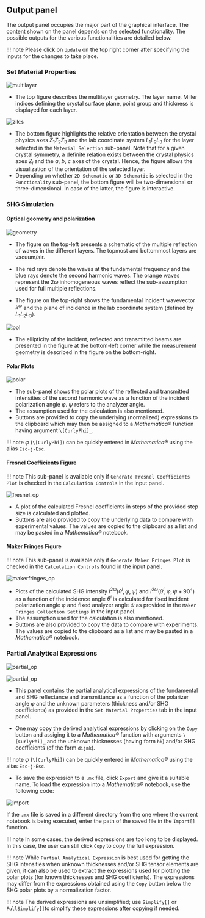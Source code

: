 ## Output panel

The output panel occupies the major part of the graphical interface. The content shown on the panel depends on the selected functionality. The possible outputs for the various functionalities are detailed below.

!!! note
	Please click on `Update` on the top right corner after specifying the inputs for the changes to take place. 

### Set Material Properties

![multilayer](./img/multilayer.png)

-  The top figure describes the multilayer geometry. The layer name, Miller indices defining the crystal surface plane, point group and thickness is displayed for each layer.

![zilcs](./img/zilcs.png)

-  The bottom figure highlights the relative orientation between the crystal physics axes $Z_1 Z_2 Z_3$ and the lab coordinate system $L_1 L_2 L_3$ for the layer selected in the `Material Selection` sub-panel. Note that for a given crystal symmetry, a definite relation exists between the crystal physics axes $Z_i$ and the $a$, $b$, $c$ axes of the crystal. Hence, the figure allows the visualization of the orientation of the selected layer. 
-  Depending on whether `2D Schematic` or `3D Schematic` is selected in the `Functionality` sub-panel, the bottom figure will be two-dimensional or three-dimensional. In case of the latter, the figure is interactive.  

### SHG Simulation

#### Optical geometry and polarization

![geometry](./img/geometry.png)

-  The figure on the top-left presents a schematic of the multiple reflection of waves in the different layers. The topmost and bottommost layers are vacuum/air. 
-  The red rays denote the waves at the fundamental frequency and the blue rays denote the second harmonic waves. The orange waves represent the $2\omega$ inhomogeneous waves reflect the sub-assumption used for full multiple reflections. 


-  The figure on the top-right shows the fundamental incident wavevector $k^{\omega}$ and the plane of incidence in the lab coordinate system (defined by $L_1 L_2 L_3$).


![pol](./img/pol.png)

-  The ellipticity of the incident, reflected and transmitted beams are presented in the figure at the bottom-left corner while the measurement geometry is described in the figure on the bottom-right.


#### Polar Plots
![polar](./img/polar.png)

-  The sub-panel shows the polar plots of the reflected and transmitted intensities of the second harmonic wave as a function of the incident polarization angle $\varphi$. $\psi$ refers to the analyzer angle. 
-  The assumption used for the calculation is also mentioned. 
-  Buttons are provided to copy the underlying (normalized) expressions to the clipboard which may then be assigned to a *Mathematica®* function having argument `\[CurlyPhi]_`.

!!! note
	$\varphi$ (`\[CurlyPhi]`) can be quickly entered in *Mathematica®* using the alias `Esc-j-Esc`.

#### Fresnel Coefficients Figure

!!! note
	This sub-panel is available only if `Generate Fresnel Coefficients Plot` is checked in the `Calculation Controls` in the input panel.

![fresnel_op](./img/fresnel_op.png)

-  A plot of the calculated Fresnel coefficients in steps of the provided step size is calculated and plotted.  
-  Buttons are also provided to copy the underlying data to compare with experimental values. The values are copied to the clipboard  as a list and may be pasted in a *Mathematica®* notebook.

#### Maker Fringes Figure

!!! note
	This sub-panel is available only if `Generate Maker Fringes Plot` is checked in the `Calculation Controls` found in the input panel.

![makerfringes_op](./img/makerfringes_op.png)

-  Plots of the calculated SHG intensity $I^{2 \omega}(\theta^i, \varphi, \psi)$ and $I^{2 \omega}(\theta^i, \varphi, \psi+90^{\circ})$ as a function of the incidence angle $\theta^i$ is calculated for fixed incident polarization angle $\varphi$ and fixed analyzer angle $\psi$ as provided in the `Maker Fringes Collection Settings` in the input panel. 
-  The assumption used for the calculation is also mentioned. 
-  Buttons are also provided to copy the data to compare with experiments. The values are copied to the clipboard as a list and may be pasted in a *Mathematica®* notebook.

### Partial Analytical Expressions

![partial_op](./img/partial_op_w.png)

![partial_op](./img/partial_op_2w.png)

-  This panel contains the partial analytical expressions of the fundamental and SHG reflectance and transmittance as a function of the polarizer angle $\varphi$ and the unknown parameters (thickness and/or SHG coefficients) as provided in the `Set Material Properties` tab in the input panel.

-  One may copy the derived analytical expressions by clicking on the `Copy` button and assiging it to a *Mathematica®* function with arguments `\[CurlyPhi]_` and the unknown thicknesses (having form `hk`) and/or SHG coefficients (of the form `dijmk`). 

!!! note
	$\varphi$ (`\[CurlyPhi]`) can be quickly entered in *Mathematica®* using the alias `Esc-j-Esc`.

-   To save the expression to a `.mx` file, click `Export` and give it a suitable name. To load the expression into a *Mathematica®* notebook, use the following code:

   ![import](./img/import_op.png)
   
   If the `.mx` file is saved in a different directory from the one where the current notebook is being executed, enter the path of the saved file in the `Import[]` function.

!!! note
	In some cases, the derived expressions are too long to be displayed. In this case, the user can still click `Copy` to copy the full expression.

!!! note
	While `Partial Analytical Expression` is best used for getting the SHG intensities when unknown thicknesses and/or SHG tensor elements are given, it can also be used to extract the expressions used for plotting the polar plots (for known thicknesses and SHG coefficients). The expressions may differ from the expressions obtained using the `Copy` button below the SHG polar plots by a normalization factor.

!!! note
	The derived expressions are unsimplified; use `Simplify[]` or `FullSimplify[]`to simplify these expressions after copying if needed.

